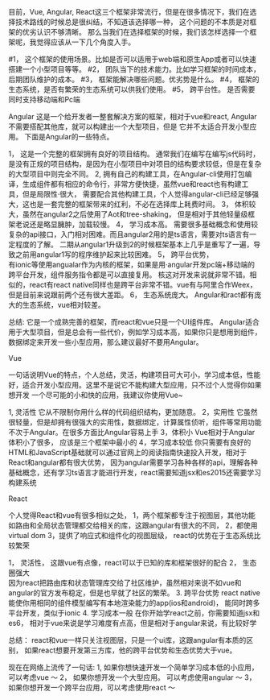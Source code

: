 
目前，Vue, Angular, React这三个框架非常流行，但是在很多情况下，我们在选择技术路线的时候总是很纠结，不知道该选择哪一种，
这个问题的不本质是对框架的优劣认识不够清晰。
那么当我们在选择框架的时候，我们该怎样选择一个框架呢，我觉得应该从一下几个角度入手。

  #1， 这个框架的使用场景。比如是否可以适用于web端和原生App或者可以快速搭建一个小型项目等等。
  #2， 团队当下的技术能力。比如学习框架的时间成本，后期团队维护的成本。
  #3， 框架能解决哪些问题。优劣势是什么。
  #4， 框架的生态系统，是否有繁荣的生态系统可以供我们使用。
  #5， 跨平台性。 是否需要同时支持移动端和Pc端

Angular
这是一个给开发者一整套解决方案的框架，相对于vue和react, Angular不需要搭配其他库，就可以构建出一个大型项目，但是
它并不太适合开发小型应用。 下面是Angular的一些特点。

1， 这是一个完整的框架拥有良好的项目结构。 
    通常我们在编写在编写js代码时，是没有正规的项目结构，是因为在小型项目中对项目的结构要求较低，但是在复杂的大型项目中则完全不同。
2,  拥有自己的构建工具，在Angular-cli使用打包编译，生成组件都有相应的命令行，非常方便快捷，虽然vue和react也有构建工具，但是局限性·很大，
    需要配合其他构建工具，个人觉得angular-cli已经足够强大，这也是一套完整的框架带来的红利，不必在选择库上耗费时间。
3， 体积较大，虽然在angular2之后使用了Aot和tree-shaking， 但是相对于其他轻量级框架老说还是略显臃肿，加载较慢。
4， 学习成本高。
    需要很多基础概念和使用较复杂的api接口，入门相对困难。而且angular2用的是ts语言，需要对ts语言有一定程度的了解。
    二期从angular1升级到2的时候框架基本上几乎是重写了一遍，导致之前用angular1写的程序维护起来比较困难。
5， 跨平台优势，  
    有ionic等使用angualar作为内核的框架，如果是用·angular开发pc端+移动端的跨平台开发，组件服务指令都是可以直接复用。
    核这对开发来说就非常不错。相似的，react有react native同样也是跨平台非常不错。vue有与阿里合作Weex，但是目前来说跟前两个还有很大差距。
6， 生态系统庞大。
    Angular和ract都有庞大的生态系统，vue相对较差。
    
总结: 它是一个成熟完善的框架，而react和vue只是一个UI组件库。 Angular适合用于大型项目，但是总会有一些代价，例如学习成本高，如果你只是想用到组件，
      数据绑定来开发一些小型应用，那么建议最好不要用Angular。
      
Vue

一句话说明Vue的特点，个人总结，灵活，构建项目可大可小，学习成本低，性能好，适合开发小型应用。这里不是说它不能构建大型应用，只不过个人觉得你如果想开发
一个尽可能的小和快的应用，我建议你使用Vue~

1, 灵活性 
   它从不限制你用什么样的代码组织结构，更加随意。
2，实用性
   它虽然很轻量，但是却拥有很强大的实用性，数据绑定，计算属性侦听，组件等常用功能不次于Angular。在很多方面比Angular容易上手
3，体积小
   Vue相对于Angular体积小了很多， 应该是三个框架中最小的
4，学习成本较低
   你只需要有良好的HTML和JavaScript基础就可以通过官网上的阅读指南快速投入开发，相对于React和angular都有很大优势，
   因为angular需要学习各种各样的api，理解各种基础概念，还有学习ts语言才能进行开发，react需要知道jsx和es2015还需要学习构建系统


React

个人觉得React和vue有很多相似之处，
    1，两个框架都专注于视图层，其他功能如路由和全局状态管理都交给相关的库，这跟angular有很大的不同，
    2，都使用virtual dom
    3，提供了响应式和组件化的视图层级， react的优势在于生态系统比较繁荣
   
1， 灵活性， 
    这跟vue有点像，react可以于已知的库和框架很好的配合
2， 生态圈强大  
    因为react把路由库和状态管理库交给了社区维护，虽然相对来说不如vue和angular的官方发布稳定，但是也早就了社区的繁荣。
3.  跨平台优势
    react native能使你用相同的组件模型编写有本地渲染能力的app(ios和android)， 能同时跨多平台开发，类似于ionic
4.  学习成本一般
    在你开始学react之前，你需要知道jsx和es6， 相对于vue来说是学习难度有点高，但是相对于angular来说，有比较好学
    
总结： react和vue一样只关注视图层，只是一个ui库，这跟angular有本质的区别，
      如果react想要开发第三方库，他的跨平台优势和生态优势大于vue。
      

现在在网络上流传了一句话:
1, 如果你想快速开发一个简单学习成本低的小应用， 可以考虑vue ～
2， 如果你想开发一个大型应用。 可以考虑使用angular ～
3， 如果你想开发一个跨平台应用，可以考虑使用react ～

















    
